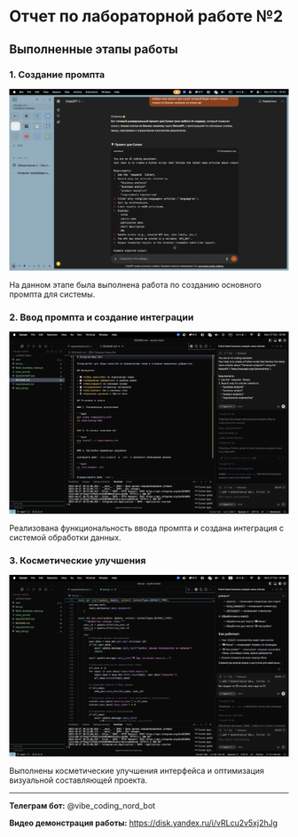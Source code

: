 # Отчет по лабораторной работе №2

## Выполненные этапы работы

### 1. Создание промпта
![prompt.png](prompt.png)

На данном этапе была выполнена работа по созданию основного промпта для системы.

### 2. Ввод промпта и создание интеграции
![input_promt.png](input_promt.png)

Реализована функциональность ввода промпта и создана интеграция с системой обработки данных.

### 3. Косметические улучшения
![cosmetics.png](cosmetics.png)

Выполнены косметические улучшения интерфейса и оптимизация визуальной составляющей проекта.

---

**Телеграм бот:** @vibe_coding_nord_bot

**Видео демонстрация работы:** https://disk.yandex.ru/i/vRLcu2v5xj2hJg

